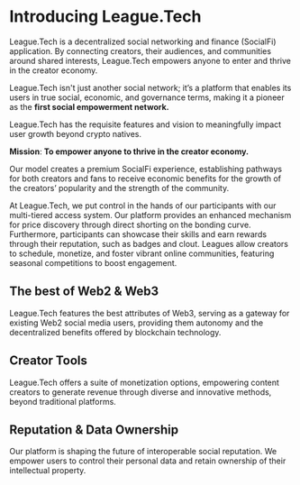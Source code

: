 # Introducing League.Tech

League.Tech is a decentralized social networking and finance (SocialFi) application. By connecting creators, their audiences, and communities around shared interests, League.Tech empowers anyone to enter and thrive in the creator economy.

League.Tech isn't just another social network; it’s a platform that enables its users in true social, economic, and governance terms, making it a pioneer as the **first social empowerment network.**



League.Tech has the requisite features and vision to meaningfully impact user growth beyond crypto natives.&#x20;

**Mission**: **To empower anyone to thrive in the creator economy.**

Our model creates a premium SocialFi experience, establishing pathways for both creators and fans to receive economic benefits for the growth of the creators’ popularity and the strength of the community.

At League.Tech, we put control in the hands of our participants with our multi-tiered access system. Our platform provides an enhanced mechanism for price discovery through direct shorting on the bonding curve. Furthermore, participants can showcase their skills and earn rewards through their reputation, such as badges and clout. Leagues allow creators to schedule, monetize, and foster vibrant online communities, featuring seasonal competitions to boost engagement.

## The best of Web2 & Web3

League.Tech features the best attributes of Web3, serving as a gateway for existing Web2 social media users, providing them autonomy and the decentralized benefits offered by blockchain technology.

## Creator Tools

League.Tech offers a suite of monetization options, empowering content creators to generate revenue through diverse and innovative methods, beyond traditional platforms.

## Reputation & Data Ownership

Our platform is shaping the future of interoperable social reputation. We empower users to control their personal data and retain ownership of their intellectual property.

## &#x20;
